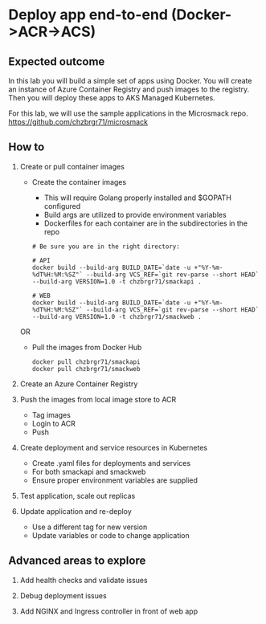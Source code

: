 # Deploy app end-to-end (Docker->ACR->ACS)

## Expected outcome

In this lab you will build a simple set of apps using Docker. You will create an instance of Azure Container Registry and push images to the registry. Then you will deploy these apps to AKS Managed Kubernetes. 

For this lab, we will use the sample applications in the Microsmack repo. https://github.com/chzbrgr71/microsmack 

## How to

1. Create or pull container images

    * Create the container images

        * This will require Golang properly installed and $GOPATH configured
        * Build args are utilized to provide environment variables
        * Dockerfiles for each container are in the subdirectories in the repo

        ```
        # Be sure you are in the right directory:

        # API
        docker build --build-arg BUILD_DATE=`date -u +"%Y-%m-%dT%H:%M:%SZ"` --build-arg VCS_REF=`git rev-parse --short HEAD` --build-arg VERSION=1.0 -t chzbrgr71/smackapi .
        
        # WEB
        docker build --build-arg BUILD_DATE=`date -u +"%Y-%m-%dT%H:%M:%SZ"` --build-arg VCS_REF=`git rev-parse --short HEAD` --build-arg VERSION=1.0 -t chzbrgr71/smackweb .
        ```

    OR 

    * Pull the images from Docker Hub

        ```
        docker pull chzbrgr71/smackapi
        docker pull chzbrgr71/smackweb
        ```
2. Create an Azure Container Registry

3. Push the images from local image store to ACR

    * Tag images
    * Login to ACR
    * Push

4. Create deployment and service resources in Kubernetes

    * Create .yaml files for deployments and services
    * For both smackapi and smackweb
    * Ensure proper environment variables are supplied

5. Test application, scale out replicas

6. Update application and re-deploy

    * Use a different tag for new version
    * Update variables or code to change application


## Advanced areas to explore

1. Add health checks and validate issues

2. Debug deployment issues

3. Add NGINX and Ingress controller in front of web app
